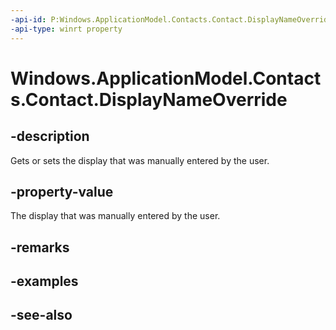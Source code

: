 ```yaml
---
-api-id: P:Windows.ApplicationModel.Contacts.Contact.DisplayNameOverride
-api-type: winrt property
---
```


<!-- Property syntax
public string DisplayNameOverride { get;  set; }
-->

# Windows.ApplicationModel.Contacts.Contact.DisplayNameOverride

## -description
Gets or sets the display that was manually entered by the user.

## -property-value
The display that was manually entered by the user.

## -remarks

## -examples

## -see-also
